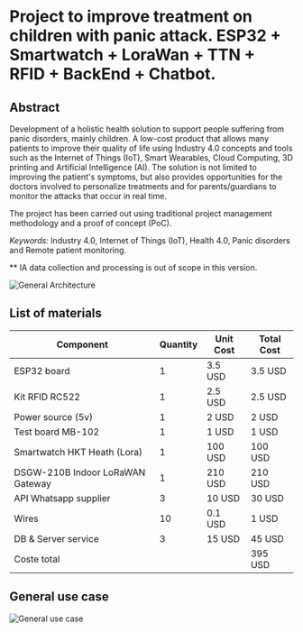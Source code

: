 # Project to improve treatment on children with panic attack. ESP32 + Smartwatch + LoraWan + TTN + RFID + BackEnd + Chatbot.

## Abstract

Development of a holistic health solution to support people suffering from panic disorders, 
mainly children. A low-cost product that allows many patients to improve their quality of life 
using Industry 4.0 concepts and tools such as the Internet of Things (IoT), Smart Wearables, 
Cloud Computing, 3D printing and Artificial Intelligence (AI). The solution is not limited to 
improving the patient's symptoms, but also provides opportunities for the doctors involved to 
personalize treatments and for parents/guardians to monitor the attacks that occur in real 
time.

The project has been carried out using traditional project management methodology and a 
proof of concept (PoC).

*Keywords:* Industry 4.0, Internet of Things (IoT), Health 4.0, Panic disorders and Remote 
patient monitoring.

** IA data collection and processing is out of scope in this version.

![General Architecture](https://i.ibb.co/JRqLZxj/arquitectura-general.png)

## List of materials

| Component                        | Quantity      | Unit Cost     | Total Cost    |
| -------------------------------- | ------------- | ------------- | ------------- |
| ESP32 board                      | 1             |  3.5 USD      |  3.5 USD      |
| Kit RFID RC522                   | 1             |  2.5 USD      |  2.5 USD      |
| Power source (5v)                | 1             |  2 USD        |   2 USD       |
| Test board MB-102                | 1             |  1 USD        |   1 USD       |
| Smartwatch HKT Heath (Lora)      | 1             |  100 USD      |   100 USD     |
| DSGW-210B Indoor LoRaWAN Gateway | 1             |  210 USD      |   210 USD     |
| API Whatsapp supplier            | 3             |  10 USD       |   30 USD      |
| Wires                            | 10            |  0.1 USD      |   1 USD       |
| DB & Server service              | 3             |  15 USD       |  45 USD       |
| Coste total                      |               |               | 395 USD       |

## General use case

![General use case](https://i.ibb.co/6W3cNx1/use-case-general.png)


